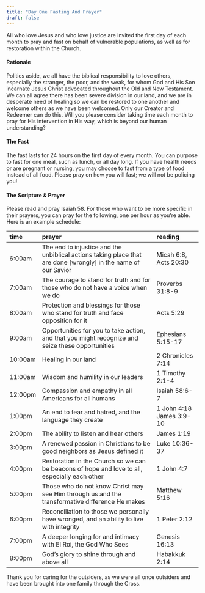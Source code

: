 ```yaml
---
title: "Day One Fasting And Prayer"
draft: false
---
```


All who love Jesus and who love justice are invited the first day of each month to pray and fast on behalf of vulnerable populations, as well as for restoration within the Church.

#### Rationale
Politics aside, we all have the biblical responsibility to love others, especially the stranger, the poor, and the weak, for whom God and His Son incarnate Jesus Christ advocated throughout the Old and New Testament. We can all agree there has been severe division in our land, and we are in desperate need of healing so we can be restored to one another and welcome others as we have been welcomed. Only our Creator and Redeemer can do this. Will you please consider taking time each month to pray for His intervention in His way, which is beyond our human understanding?

#### The Fast
The fast lasts for 24 hours on the first day of every month. You can purpose to fast for one meal, such as lunch, or all day long. If you have health needs or are pregnant or nursing, you may choose to fast from a type of food instead of all food. Please pray on how you will fast; we will not be policing you!

#### The Scripture & Prayer
Please read and pray Isaiah 58. For those who want to be more specific in their prayers, you can pray for the following, one per hour as you’re able. Here is an example schedule:

|  time   |                                                     prayer                                                     |          reading          |
| :------ | :------------------------------------------------------------------------------------------------------------- | :------------------------ |
| 6:00am  | The end to injustice and the unbiblical actions taking place that are done [wrongly] in the name of our Savior | Micah 6:8, Acts 20:30     |
| 7:00am  | The courage to stand for truth and for those who do not have a voice when we do                                | Proverbs 31:8-9           |
| 8:00am  | Protection and blessings for those who stand for truth and face opposition for it                              | Acts 5:29                 |
| 9:00am  | Opportunities for you to take action, and that you might recognize and seize these opportunities               | Ephesians 5:15-17         |
| 10:00am | Healing in our land                                                                                            | 2 Chronicles 7:14         |
| 11:00am | Wisdom and humility in our leaders                                                                             | 1 Timothy 2:1-4           |
| 12:00pm | Compassion and empathy in all Americans for all humans                                                         | Isaiah 58:6-7             |
| 1:00pm  | An end to fear and hatred, and the language they create                                                        | 1 John 4:18<br>James 3:9-10 |
| 2:00pm  | The ability to listen and hear others                                                                          | James 1:19                |
| 3:00pm  | A renewed passion in Christians to be good neighbors as Jesus defined it                                       | Luke 10:36-37             |
| 4:00pm  | Restoration in the Church so we can be beacons of hope and love to all, especially each other                  | 1 John 4:7                |
| 5:00pm  | Those who do not know Christ may see Him through us and the transformative difference He makes                 | Matthew 5:16              |
| 6:00pm  | Reconciliation to those we personally have wronged, and an ability to live with integrity                      | 1 Peter 2:12              |
| 7:00pm  | A deeper longing for and intimacy with El Roi, the God Who Sees                                                | Genesis 16:13             |
| 8:00pm  | God’s glory to shine through and above all                                                                     | Habakkuk 2:14             |

Thank you for caring for the outsiders, as we were all once outsiders and have been brought into one family through the Cross.
